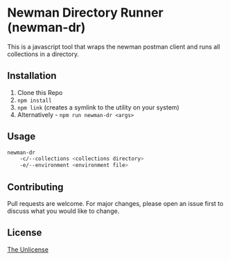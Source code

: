 # Newman Directory Runner (newman-dr)

This is a javascript tool that wraps the newman postman client and runs all collections in a directory.

## Installation

1. Clone this Repo
2. `npm install`
3. `npm link` (creates a symlink to the utility on your system)
4. Alternatively - `npm run newman-dr <args>`

## Usage

```bash
newman-dr 
    -c/--collections <collections directory> 
    -e/--environment <environment file>
```

## Contributing
Pull requests are welcome. For major changes, please open an issue first to discuss what you would like to change.

## License
[The Unlicense](https://choosealicense.com/licenses/unlicense/)